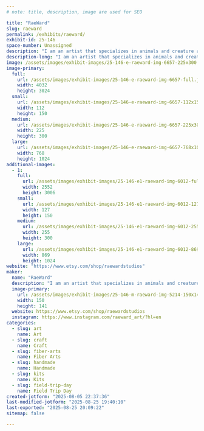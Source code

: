 ```yaml
---
# note: title, description, image are used for SEO

title: "RaeWard"
slug: raeward
permalink: /exhibits/raeward/
exhibit-id: 25-146
space-number: Unassigned
description: "I am an artist that specializes in animals and creature arts."
description-long: "I am an artist that specializes in animals and creature arts. I design and make my own cross-stitch patterns and sell kits of my designs. I also sell charms, including fidget charms, that I design and assemble myself, art prints, acrylic goods such as standees and enamel pins."
image: /assets/images/exhibit-images/25-146-e-raeward-img-6657-225x300.jpeg
image-primary: 
  full:
    url: /assets/images/exhibit-images/25-146-e-raeward-img-6657-full.jpeg
    width: 4032
    height: 3024
  small:
    url: /assets/images/exhibit-images/25-146-e-raeward-img-6657-112x150.jpeg
    width: 112
    height: 150
  medium:
    url: /assets/images/exhibit-images/25-146-e-raeward-img-6657-225x300.jpeg
    width: 225
    height: 300
  large:
    url: /assets/images/exhibit-images/25-146-e-raeward-img-6657-768x1024.jpeg
    width: 768
    height: 1024
additional-images: 
  - 1:
    full:
      url: /assets/images/exhibit-images/25-146-e1-raeward-img-6012-full.jpeg
      width: 2552
      height: 3006
    small:
      url: /assets/images/exhibit-images/25-146-e1-raeward-img-6012-127x150.jpeg
      width: 127
      height: 150
    medium:
      url: /assets/images/exhibit-images/25-146-e1-raeward-img-6012-255x300.jpeg
      width: 255
      height: 300
    large:
      url: /assets/images/exhibit-images/25-146-e1-raeward-img-6012-869x1024.jpeg
      width: 869
      height: 1024
website: "https://www.etsy.com/shop/raewardstudios"
maker: 
  name: "RaeWard"
  description: "I am an artist that specializes in animals and creature arts. I design and make my own cross-stitch patterns and sell kits of my designs. I also sell charms, including fidget charms, that I design and assemble myself, art prints, acrylic goods such as standees and enamel pins."
  image-primary:
    url: /assets/images/exhibit-images/25-146-m-raeward-img-5214-150x141.jpeg
    width: 150
    height: 141
  website: https://www.etsy.com/shop/raewardstudios
  instagram: https://www.instagram.com/raeward_art/?hl=en
categories: 
  - slug: art
    name: Art
  - slug: craft
    name: Craft
  - slug: fiber-arts
    name: Fiber Arts
  - slug: handmade
    name: Handmade
  - slug: kits
    name: Kits
  - slug: field-trip-day
    name: Field Trip Day
created-jotform: "2025-08-05 22:37:36"
last-modified-jotform: "2025-08-25 19:40:10"
last-exported: "2025-08-25 20:09:22"
sitemap: false

---
```

